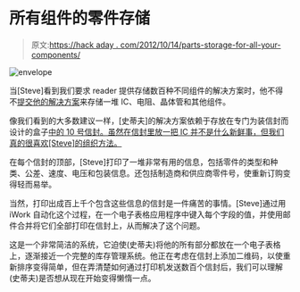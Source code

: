 # 所有组件的零件存储

> 原文:[https://hack aday . com/2012/10/14/parts-storage-for-all-your-components/](https://hackaday.com/2012/10/14/parts-storage-for-all-your-components/)

![](../Images/f80b09a798dcdfd6f9d7842a7b3083fe.png "envelope")

当[Steve]看到我们要求 reader 提供存储数百种不同组件的解决方案时，他不得不[提交他的解决方案](http://www.macdweller.org/2012/10/13/the-macdweller-part-storage-system/)来存储一堆 IC、电阻、晶体管和其他组件。

像我们看到的大多数建议一样，[史蒂夫]的解决方案依赖于存放在专门为装信封而设计的盒子[中的 10 号信封。虽然在信封里放一把 IC 并不是什么新鲜事，但我们真的很喜欢[Steve]的组织方法。](http://www.reallyusefulproducts.co.uk/usa/html/onlineshop/rub/b08_1litre.php)

在每个信封的顶部，[Steve]打印了一堆非常有用的信息，包括零件的类型和种类、公差、速度、电压和包装信息。还包括制造商和供应商零件号，使重新订购变得轻而易举。

当然，打印出成百上千个包含这些信息的信封是一件痛苦的事情。[Steve]通过用 iWork 自动化这个过程，在一个电子表格应用程序中键入每个字段的值，并使用邮件合并将它们全部打印在信封上，从而解决了这个问题。

这是一个非常简洁的系统，它迫使(史蒂夫)将他的所有部分都放在一个电子表格上，逐渐接近一个完整的库存管理系统。他正在考虑在信封上添加二维码，以使重新排序变得简单，但在弄清楚如何通过打印机发送数百个信封后，我们可以理解(史蒂夫)是否想从现在开始变得懒惰一点。